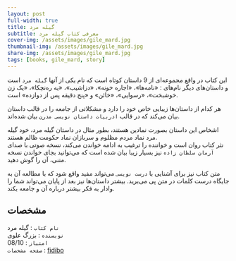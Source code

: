 ```yaml
---
layout: post
full-width: true
title: گیله مرد
subtitle: معرفی کتاب گیله مرد
cover-img: /assets/images/gile_mard.jpg
thumbnail-img: /assets/images/gile_mard.jpg
share-img: /assets/images/gile_mard.jpg
tags: [books, gile_mard, story]
---
```


این کتاب در واقع مجموعه‌ای از 9 داستان کوتاه است که نام یکی از آنها `گیله مرد` است و داستان‌های دیگر نام‌های : «نامه‌ها»، «اجاره خونه»، «دزاشیب»، «یه ره‌نچکا»، «یک زن خوشبخت»، «رسوایی»، «خائن» و «پنج دقیقه پس از دوازده» است.  

هر کدام از داستان‌ها زیبایی خاص خود را دارد و مشکلاتی از جامعه را در قالب داستان بیان می‌کند که در قالب `ادربیات داستان نویسی مدرن` بیان شده‌اند.  

اشخاص این داستان بصورت نمادین هستند، بطور مثال در داستان گیله مرد، خود گیله مرد نماد مردم مظلوم و سربازان نماد حکومت ظالم هستند.  
نثر کتاب روان است و خواننده را ترغیب به ادامه خواندن می‌کند، نسخه صوتی با صدای `آرمان سلطان زاده` نیز بسیار زیبا بیان شده است که می‌توانید بجای خواندن نسخه متنی، آن را گوش دهید.  

متن کتاب نیز برای آشنایی با `درست نویسی` می‌تواند مفید واقع شود که با مطالعه آن به جایگاه درست کلمات در متن پی می‌برید. بیشتر داستان‌ها نیز بعد از پایان می‌تواند شما را وادار به فکر بیشتر درباره آن و جامعه بکند.  

## مشخصات

`نام کتاب` : گیله مرد   
`نویسنده` : بزرگ علوی  
`امتیاز` : 08/10  
`صفحه مشخصات` : [fidibo](https://fidibo.com/book/84237-%DA%A9%D8%AA%D8%A7%D8%A8-%D8%B5%D9%88%D8%AA%DB%8C-%DA%AF%DB%8C%D9%84%D9%87-%D9%85%D8%B1%D8%AF)  